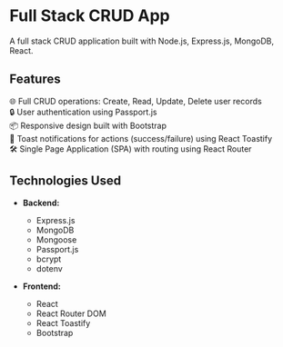 # Full Stack CRUD App

A full stack CRUD application built with Node.js, Express.js, MongoDB, React.

## Features
🌐 Full CRUD operations: Create, Read, Update, Delete user records  
🔒 User authentication using Passport.js  
📦 Responsive design built with Bootstrap  
🔔 Toast notifications for actions (success/failure) using React Toastify  
🛠️ Single Page Application (SPA) with routing using React Router  

## Technologies Used
- **Backend:**
  - Express.js
  - MongoDB
  - Mongoose
  - Passport.js
  - bcrypt
  - dotenv

- **Frontend:**
  - React
  - React Router DOM
  - React Toastify
  - Bootstrap

